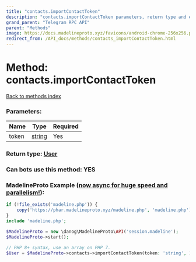```yaml
---
title: "contacts.importContactToken"
description: "contacts.importContactToken parameters, return type and example"
grand_parent: "Telegram RPC API"
parent: "Methods"
image: https://docs.madelineproto.xyz/favicons/android-chrome-256x256.png
redirect_from: /API_docs/methods/contacts_importContactToken.html
---
```

# Method: contacts.importContactToken
[Back to methods index](index.html)



### Parameters:

| Name     |    Type       | Required |
|----------|---------------|----------|
|token|[string](/API_docs/types/string.html) | Yes|


### Return type: [User](/API_docs/types/User.html)

### Can bots use this method: **YES**


### MadelineProto Example ([now async for huge speed and parallelism!](https://docs.madelineproto.xyz/docs/ASYNC.html)):


```php
if (!file_exists('madeline.php')) {
    copy('https://phar.madelineproto.xyz/madeline.php', 'madeline.php');
}
include 'madeline.php';

$MadelineProto = new \danog\MadelineProto\API('session.madeline');
$MadelineProto->start();

// PHP 8+ syntax, use an array on PHP 7.
$User = $MadelineProto->contacts->importContactToken(token: 'string', );
```

